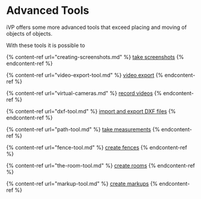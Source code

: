 # Advanced Tools

iVP offers some more advanced tools that exceed placing and moving of objects of objects. 

With these tools it is possible to 

{% content-ref url="creating-screenshots.md" %}
[take screenshots](creating-screenshots.md)
{% endcontent-ref %}
  
{% content-ref url="video-export-tool.md" %}
[video export](video-export-tool.md)
{% endcontent-ref %}

{% content-ref url="virtual-cameras.md" %}
[record videos](virtual-cameras.md)
{% endcontent-ref %}

{% content-ref url="dxf-tool.md" %}
[import and export DXF files](dxf-tool.md)
{% endcontent-ref %} 

{% content-ref url="path-tool.md" %}
[take measurements](path-tool.md)
{% endcontent-ref %}

{% content-ref url="fence-tool.md" %}
[create fences](fence-tool.md)
{% endcontent-ref %}

{% content-ref url="the-room-tool.md" %}
[create rooms](the-room-tool.md)
{% endcontent-ref %}

{% content-ref url="markup-tool.md" %}
[create markups](markup-tool.md)
{% endcontent-ref %}
  